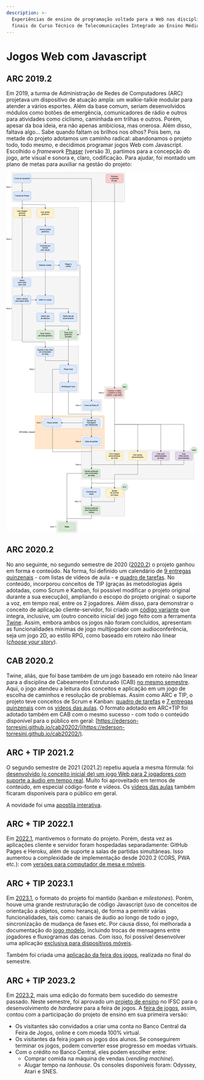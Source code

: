 ```yaml
---
description: >-
  Experiências de ensino de programação voltado para a Web nas disciplinas
  finais do Curso Técnico de Telecomunicações Integrado ao Ensino Médio.
---
```


# Jogos Web com Javascript

## ARC 2019.2

Em 2019, a turma de Administração de Redes de Computadores (ARC) projetava um dispositivo de atuação ampla: um walkie-talkie modular para atender a vários esportes. Além da base comum, seriam desenvolvidos módulos como botões de emergência, comunicadores de rádio e outros para atividades como ciclismo, caminhada em trilhas e outros. Porém, apesar da boa ideia, era não apenas ambiciosa, mas onerosa. Além disso, faltava algo... Sabe quando faltam os brilhos nos olhos? Pois bem, na metade do projeto adotamos um caminho radical: abandonamos o projeto todo, todo mesmo, e decidimos programar jogos Web com Javascript. Escolhido o _framework_ [Phaser](https://phaser.io) (versão 3), partimos para a concepção do jogo, arte visual e sonora e, claro, codificação. Para ajudar, foi montado um plano de metas para auxiliar na gestão do projeto:

![Plano de metas](../assets/jogo-6080821-20192.drawio.png)

## ARC 2020.2

No ano seguinte, no segundo semestre de 2020 ([2020.2](https://github.com/boidacarapreta/arc20202/)) o projeto ganhou em forma e conteúdo. Na forma, foi definido um calendário de [9 entregas quinzenais](https://github.com/boidacarapreta/arc20202/milestones?direction=asc\&sort=due\_date\&state=closed) - com listas de vídeos de aula - e [quadro de tarefas](https://github.com/boidacarapreta/arc20202/projects/1?fullscreen=true). No conteúdo, incorporou conceitos de TIP (graças às metodologias ágeis adotadas, como Scrum e Kanban, foi possível modificar o projeto original durante a sua execução), ampliando o escopo do projeto original: o suporte a voz, em tempo real, entre os 2 jogadores. Além disso, para demonstrar o conceito de aplicação cliente-servidor, foi criado um [código variante](https://github.com/boidacarapreta/arc20202/tree/tip) que integra, inclusive, um (outro conceito inicial de) jogo feito com a ferramenta [Twine](https://twinery.org/). Assim, embora ambos os jogos não foram concluídos, apresentam as funcionalidades mínimas de jogo multijogador com audioconferência, seja um jogo 2D, ao estilo RPG, como baseado em roteiro não linear ([_choose your story_](https://chooseyourstory.com/)).

## CAB 2020.2

Twine, aliás, que foi base também de um jogo baseado em roteiro não linear para a disciplina de Cabeamento Estruturado (CAB) [no mesmo semestre](https://github.com/boidacarapreta/cab20202). Aqui, o jogo atendeu a leitura dos conceitos e aplicação em um jogo de escolha de caminhos e resolução de problemas. Assim como ARC e TIP, o projeto teve conceitos de Scrum e Kanban: [quadro de tarefas](https://github.com/boidacarapreta/cab20202/projects/1?fullscreen=true) e [7 entregas quinzenais](https://github.com/boidacarapreta/cab20202/milestones?direction=asc\&sort=due\_date\&state=closed) com os [vídeos das aulas](https://www.youtube.com/watch?v=5A2EiefHOt0\&list=PLje9mMro7hT1Zp9Fd4UYo6quwJ4xUAvxd\&index=1). O formato adotado em ARC+TIP foi adotado também em CAB com o mesmo sucesso - com todo o conteúdo disponível para o público em geral: [https://ederson-torresini.github.io/cab20202/](https://ederson-torresini.github.io/cab20202/).

## ARC + TIP 2021.2

O segundo semestre de 2021 (2021.2) repetiu aquela a mesma fórmula: foi [desenvolvido (o conceito inicial de) um jogo Web para 2 jogadores com suporte a áudio em tempo real](https://github.com/boidacarapreta/integrado20212/). Muito foi aproveitado em termos de conteúdo, em especial código-fonte e vídeos. Os [vídeos das aulas](https://www.youtube.com/watch?v=YhmVsBq2cnk\&list=PLje9mMro7hT2YXZ-tYs55bQRftDPAWDKP) também ficaram disponíveis para o público em geral.

A novidade foi uma [apostila interativa](https://ederson-torresini.github.io/integrado20212/cliente/).

## ARC + TIP 2022.1

Em [2022.1](https://github.com/boidacarapreta/adcipt20221), mantivemos o formato do projeto. Porém, desta vez as aplicações cliente e servidor foram hospedadas separadamente: GitHub Pages e Heroku, além de suporte a salas de partidas simultâneas. Isso aumentou a complexidade de implementação desde 2020.2 (CORS, PWA etc.): com [versões para computador de mesa e móveis](https://github.com/boidacarapreta/adcipt20221/releases).

## ARC + TIP 2023.1

Em [2023.1](https://github.com/boidacarapreta/adcipt20231), o formato do projeto foi mantido (kanban e *milestones*). Porém, houve uma grande restruturação de código Javascript (uso de conceitos de orientação a objetos, como herança), de forma a permitir várias funcionalidades, tais como: canais de áudio ao longo de todo o jogo, sincronização de mudança de fases etc. Por causa disso, foi melhorada a documentação do [jogo modelo](https://github.com/boidacarapreta/adcipt20231/blob/main/jogo-modelo.md), incluindo trocas de mensagens entre jogadores e fluxogramas das cenas. Com isso, foi possível desenvolver uma aplicação [exclusiva para dispositivos móveis](https://github.com/boidacarapreta/adcipt20231/releases/tag/v1.0).

Também foi criada uma [aplicação da feira dos jogos](https://ederson-torresini.github.io/adcipt20231/), realizada no final do semestre.

## ARC + TIP 2023.2

Em [2023.2](https://github.com/ederson-torresini/adcipt20232), mais uma edição do formato bem sucedido do semestre passado. Neste semestre, foi aprovado um [projeto de ensino](https://github.com/feira-de-jogos/docs) no IFSC para o desenvolvimento de *hardware* para a feira de jogos. A [feira de jogos](https://www.youtube.com/watch?v=oHZfTP4w-qE&list=PLje9mMro7hT2DWAHDZ6ckM6iHwYJB3kEH), assim, contou com a participação do projeto de ensino em sua primeira versão:

- Os visitantes são convidados a criar uma conta no Banco Central da Feira de Jogos, online e com moeda 100% virtual.
- Os visitantes da feira jogam os jogos dos alunos. Se conseguirem terminar os jogos, podem converter esse progresso em moedas virtuais.
- Com o crédito no Banco Central, eles podem escolher entre:
  - Comprar comida na máquina de vendas (*vending machine*).
  - Alugar tempo na *lanhouse*. Os consoles disponíveis foram: Odyssey, Atari e SNES.
